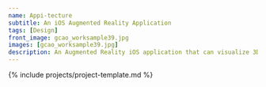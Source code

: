 ```yaml
---
name: Appi-tecture
subtitle: An iOS Augmented Reality Application
tags: [Design]
front_image: gcao_worksample39.jpg
images: [gcao_worksample39.jpg]
description: An Augmented Reality iOS application that can visualize 3D buildings based on floor plans
---
```


{% include projects/project-template.md %}